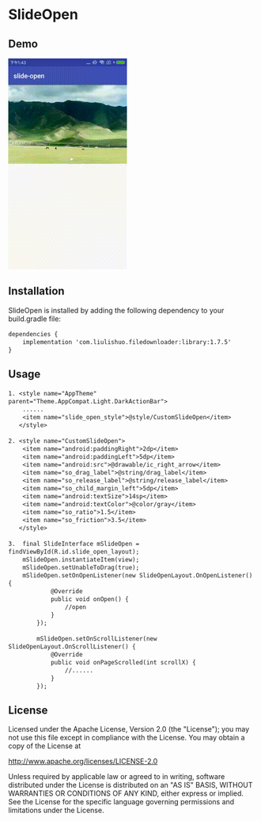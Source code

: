 # SlideOpen
## Demo
![image](https://github.com/zuohq/SlideOpen/blob/master/art/slide-open.gif)
## Installation
SlideOpen is installed by adding the following dependency to your build.gradle file:

    dependencies {
        implementation 'com.liulishuo.filedownloader:library:1.7.5'
    }
## Usage
    
    1. <style name="AppTheme" parent="Theme.AppCompat.Light.DarkActionBar">
        ......
        <item name="slide_open_style">@style/CustomSlideOpen</item>
       </style>

    2. <style name="CustomSlideOpen">
        <item name="android:paddingRight">2dp</item>
        <item name="android:paddingLeft">5dp</item>
        <item name="android:src">@drawable/ic_right_arrow</item>
        <item name="so_drag_label">@string/drag_label</item>
        <item name="so_release_label">@string/release_label</item>
        <item name="so_child_margin_left">5dp</item>
        <item name="android:textSize">14sp</item>
        <item name="android:textColor">@color/gray</item>
        <item name="so_ratio">1.5</item>
        <item name="so_friction">3.5</item>
       </style>
    
    3.  final SlideInterface mSlideOpen = findViewById(R.id.slide_open_layout);
        mSlideOpen.instantiateItem(view);
        mSlideOpen.setUnableToDrag(true);
        mSlideOpen.setOnOpenListener(new SlideOpenLayout.OnOpenListener() {
                @Override
                public void onOpen() {
                    //open
                }
            });
    
            mSlideOpen.setOnScrollListener(new SlideOpenLayout.OnScrollListener() {
                @Override
                public void onPageScrolled(int scrollX) {
                    //......
                }
            });
## License
Licensed under the Apache License, Version 2.0 (the "License");
you may not use this file except in compliance with the License.
You may obtain a copy of the License at

   http://www.apache.org/licenses/LICENSE-2.0

Unless required by applicable law or agreed to in writing, software
distributed under the License is distributed on an "AS IS" BASIS,
WITHOUT WARRANTIES OR CONDITIONS OF ANY KIND, either express or implied.
See the License for the specific language governing permissions and
limitations under the License.